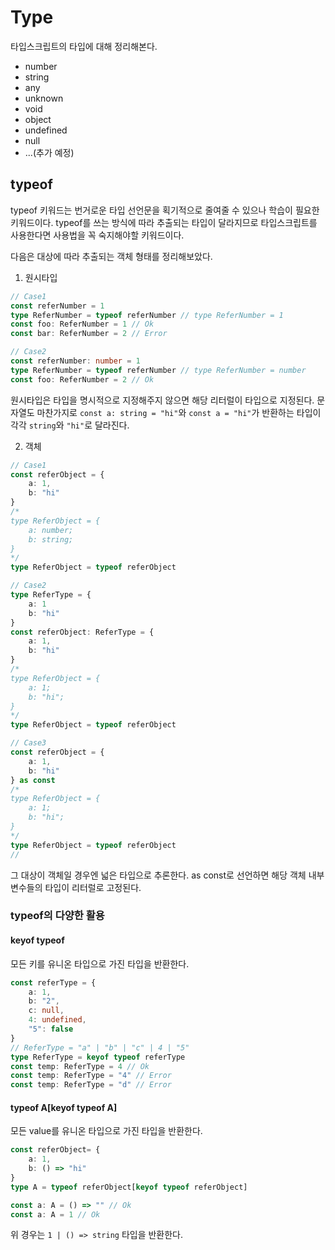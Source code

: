# Type
타입스크립트의 타입에 대해 정리해본다.

* number
* string
* any
* unknown
* void
* object
* undefined
* null
* ...(추가 예정)

## typeof
typeof 키워드는 번거로운 타입 선언문을 획기적으로 줄여줄 수 있으나 학습이 필요한 키워드이다.
typeof를 쓰는 방식에 따라 추출되는 타입이 달라지므로 타입스크립트를 사용한다면 사용법을 꼭 숙지해야할 키워드이다.

다음은 대상에 따라 추출되는 객체 형태를 정리해보았다.

1. 원시타입
```ts
// Case1
const referNumber = 1
type ReferNumber = typeof referNumber // type ReferNumber = 1
const foo: ReferNumber = 1 // Ok
const bar: ReferNumber = 2 // Error

// Case2
const referNumber: number = 1
type ReferNumber = typeof referNumber // type ReferNumber = number
const foo: ReferNumber = 2 // Ok
```

원시타입은 타입을 명시적으로 지정해주지 않으면 해당 리터럴이 타입으로 지정된다.
문자열도 마찬가지로 `const a: string = "hi"`와 `const a = "hi"`가 반환하는 타입이 각각 `string`와 `"hi"`로 달라진다.

2. 객체
```ts
// Case1
const referObject = {
    a: 1,
    b: "hi"
}
/*
type ReferObject = {  
	a: number;  
	b: string;  
}
*/
type ReferObject = typeof referObject
```

```ts
// Case2
type ReferType = {
    a: 1
    b: "hi"
}
const referObject: ReferType = {
    a: 1,
    b: "hi"
}
/*
type ReferObject = {  
	a: 1;  
	b: "hi";  
}
*/
type ReferObject = typeof referObject
```

```ts
// Case3
const referObject = {
    a: 1,
    b: "hi"
} as const
/*
type ReferObject = {  
	a: 1;  
	b: "hi";  
}
*/
type ReferObject = typeof referObject
// 
```

그 대상이 객체일 경우엔 넓은 타입으로 추론한다. as const로 선언하면 해당 객체 내부 변수들의 타입이 리터럴로 고정된다.

### typeof의 다양한 활용

#### keyof typeof
모든 키를 유니온 타입으로 가진 타입을 반환한다.
```ts
const referType = {
	a: 1,
	b: "2",
	c: null,
	4: undefined,
	"5": false
}
// ReferType = "a" | "b" | "c" | 4 | "5"
type ReferType = keyof typeof referType
const temp: ReferType = 4 // Ok
const temp: ReferType = "4" // Error
const temp: ReferType = "d" // Error
```

#### typeof A\[keyof typeof A]
모든 value를 유니온 타입으로 가진 타입을 반환한다.

```ts
const referObject= {
    a: 1,
    b: () => "hi"
}
type A = typeof referObject[keyof typeof referObject]

const a: A = () => "" // Ok
const a: A = 1 // Ok
```

위 경우는 `1 | () => string` 타입을 반환한다.